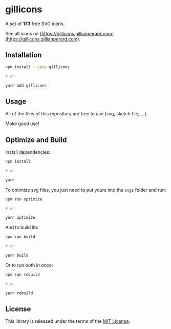 # gillicons

A set of **173** free SVG icons.

See all icons on [https://gillicons.gillianperard.com](https://gillicons.gillianperard.com).

## Installation

```sh
npm install --save gillicons

# or

yarn add gillicons
```

## Usage

All of the files of this repository are free to use (svg, sketch file, ...).

Make good use!

## Optimize and Build

Install dependencies:

```sh
npm install

# or

yarn
```

To optimize svg files, you just need to put yours into the `svgs` folder and run:

```sh
npm run optimize

# or

yarn optimize
```

And to build lib:

```sh
npm run build

# or

yarn build
```

Or to run both in once:

```sh
npm run rebuild

# or

yarn rebuild
```

## License

This library is released under the terms of the [MIT License](./LICENSE).

